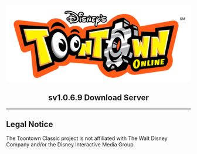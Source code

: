 <div align="center">
    <img src="https://github.com/toontown-classic/download-server/blob/master/.github/toontown-logo.png?raw=true">
    <h2>sv1.0.6.9 Download Server</h2>
</div>
<hr/>

## Legal Notice

The Toontown Classic project is not affiliated with The Walt Disney Company and/or the Disney Interactive Media Group.